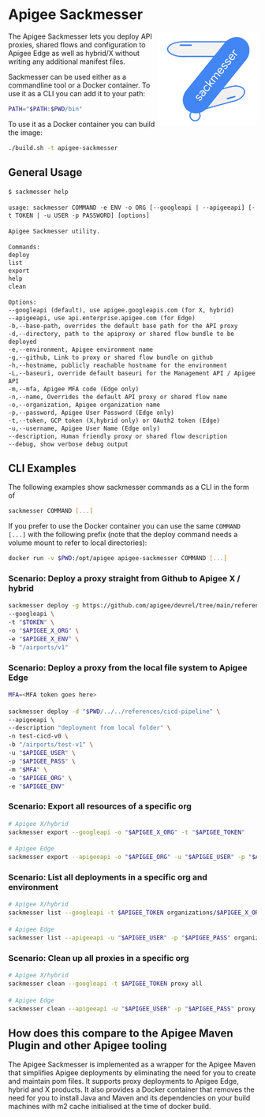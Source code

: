 # Apigee Sackmesser

<!-- markdownlint-disable-next-line MD013 MD033 -->
<img src="./img/sackmesser-logo.png" alt="sackmesser-logo" width="200" align="right" >

The Apigee Sackmesser lets you deploy API proxies, shared flows and
configuration to Apigee Edge as well as hybrid/X without writing any additional
manifest files.

Sackmesser can be used either as a commandline tool or a Docker
container. To use it as a CLI you can add it to your path:

```sh
PATH="$PATH:$PWD/bin"
```

To use it as a Docker container you can build the image:

```sh
./build.sh -t apigee-sackmesser
```

## General Usage

```text
$ sackmesser help

usage: sackmesser COMMAND -e ENV -o ORG [--googleapi | --apigeeapi] [-t TOKEN | -u USER -p PASSWORD] [options]

Apigee Sackmesser utility.

Commands:
deploy
list
export
help
clean

Options:
--googleapi (default), use apigee.googleapis.com (for X, hybrid)
--apigeeapi, use api.enterprise.apigee.com (for Edge)
-b,--base-path, overrides the default base path for the API proxy
-d,--directory, path to the apiproxy or shared flow bundle to be deployed
-e,--environment, Apigee environment name
-g,--github, Link to proxy or shared flow bundle on github
-h,--hostname, publicly reachable hostname for the environment
-L,--baseuri, override default baseuri for the Management API / Apigee API
-m,--mfa, Apigee MFA code (Edge only)
-n,--name, Overrides the default API proxy or shared flow name
-o,--organization, Apigee organization name
-p,--password, Apigee User Password (Edge only)
-t,--token, GCP token (X,hybrid only) or OAuth2 token (Edge)
-u,--username, Apigee User Name (Edge only)
--description, Human friendly proxy or shared flow description
--debug, show verbose debug output
```

## CLI Examples

The following examples show sackmesser commands as a CLI in the form of

```sh
sackmesser COMMAND [...]
```

If you prefer to use the Docker container you can use the same `COMMAND [...]`
with the following prefix (note that the deploy command needs a volume
mount to refer to local directories):

```sh
docker run -v $PWD:/opt/apigee apigee-sackmesser COMMAND [...]
```

### Scenario: Deploy a proxy straight from Github to Apigee X / hybrid

```sh
sackmesser deploy -g https://github.com/apigee/devrel/tree/main/references/cicd-pipeline \
--googleapi \
-t "$TOKEN" \
-o "$APIGEE_X_ORG" \
-e "$APIGEE_X_ENV" \
-b "/airports/v1"
```

### Scenario: Deploy a proxy from the local file system to Apigee Edge

```sh
MFA=<MFA token goes here>

sackmesser deploy -d "$PWD/../../references/cicd-pipeline" \
--apigeeapi \
--description "deployment from local folder" \
-n test-cicd-v0 \
-b "/airports/test-v1" \
-u "$APIGEE_USER" \
-p "$APIGEE_PASS" \
-m "$MFA" \
-o "$APIGEE_ORG" \
-e "$APIGEE_ENV"
```

### Scenario: Export all resources of a specific org

```sh
# Apigee X/hybrid
sackmesser export --googleapi -o "$APIGEE_X_ORG" -t "$APIGEE_TOKEN"

# Apigee Edge
sackmesser export --apigeeapi -o "$APIGEE_ORG" -u "$APIGEE_USER" -p "$APIGEE_PASS"
```

### Scenario: List all deployments in a specific org and environment

```sh
# Apigee X/hybrid
sackmesser list --googleapi -t $APIGEE_TOKEN organizations/$APIGEE_X_ORG/environments/$APIGEE_X_ENV/deployments

# Apigee Edge
sackmesser list --apigeeapi -u "$APIGEE_USER" -p "$APIGEE_PASS" organizations/$APIGEE_ORG/environments/$APIGEE_ENV/deployments
```

### Scenario: Clean up all proxies in a specific org

```sh
# Apigee X/hybrid
sackmesser clean --googleapi -t $APIGEE_TOKEN proxy all

# Apigee Edge
sackmesser clean --apigeeapi -u "$APIGEE_USER" -p "$APIGEE_PASS" proxy all
```

## How does this compare to the Apigee Maven Plugin and other Apigee tooling

The Apigee Sackmesser is implemented as a wrapper for the Apigee Maven
that simplifies Apigee deployments by eliminating the need for you to create and
maintain pom files. It supports proxy deployments to Apigee Edge, hybrid and X
products. It also provides a Docker container that removes the need for you to
install Java and Maven and its dependencies on your build machines with m2 cache
initialised at the time of docker build.
